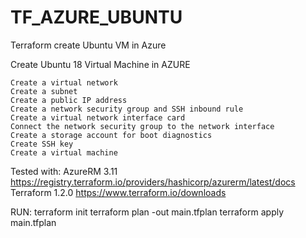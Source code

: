 # TF_AZURE_UBUNTU
Terraform create Ubuntu VM in Azure


Create Ubuntu 18 Virtual Machine in AZURE

    Create a virtual network
    Create a subnet
    Create a public IP address
    Create a network security group and SSH inbound rule
    Create a virtual network interface card
    Connect the network security group to the network interface
    Create a storage account for boot diagnostics
    Create SSH key
    Create a virtual machine

Tested with:
AzureRM 3.11 https://registry.terraform.io/providers/hashicorp/azurerm/latest/docs
Terraform 1.2.0 https://www.terraform.io/downloads


RUN:
    terraform init
    terraform plan -out main.tfplan
    terraform apply main.tfplan
